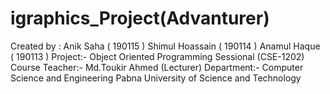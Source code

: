 # igraphics_Project(Advanturer)
Created by :
Anik Saha ( 190115 )
Shimul Hoassain ( 190114 )
Anamul Haque ( 190113 )
Project:- Object Oriented Programming Sessional (CSE-1202)
Course Teacher:- Md.Toukir Ahmed (Lecturer)
Department:- Computer Science and Engineering
Pabna University of Science and Technology
